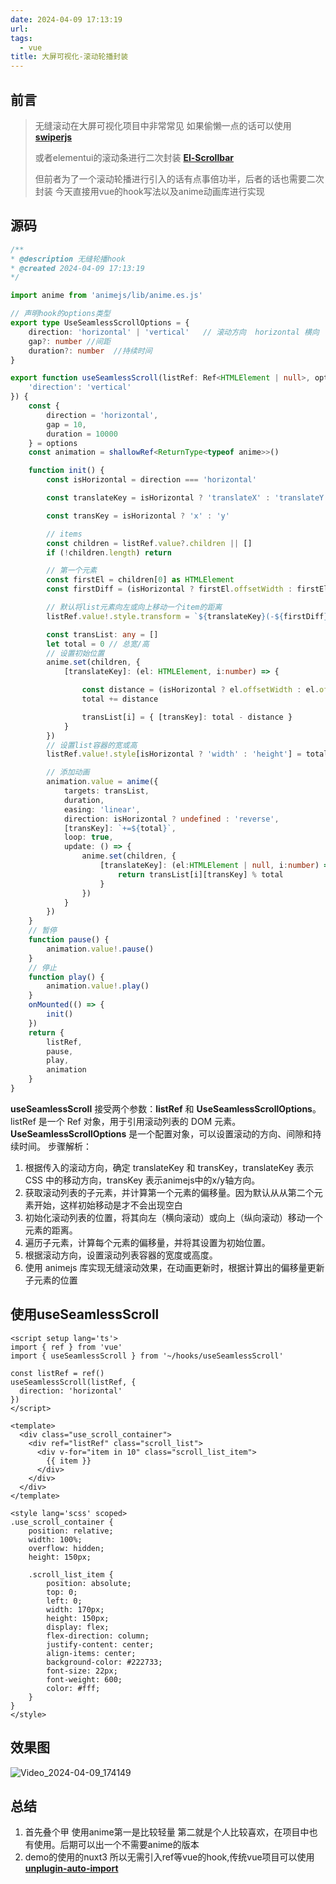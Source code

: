 ```yaml
---
date: 2024-04-09 17:13:19
url: 
tags: 
  - vue
title: 大屏可视化-滚动轮播封装
---
```



## 前言
> 无缝滚动在大屏可视化项目中非常常见
> 如果偷懒一点的话可以使用 **[swiperjs](https://www.swiperjs.net/)**
>
> 或者elementui的滚动条进行二次封装 **[El-Scrollbar]((https://element-plus.gitee.io/zh-CN/component/scrollbar.html))**
>
> 但前者为了一个滚动轮播进行引入的话有点事倍功半，后者的话也需要二次封装
> 今天直接用vue的hook写法以及anime动画库进行实现

## 源码
```typescript
/**
* @description 无缝轮播hook
* @created 2024-04-09 17:13:19
*/

import anime from 'animejs/lib/anime.es.js'

// 声明hook的options类型
export type UseSeamlessScrollOptions = {
    direction: 'horizontal' | 'vertical'   // 滚动方向  horizontal 横向  verticals 竖向
    gap?: number //间距
    duration?: number  //持续时间
}

export function useSeamlessScroll(listRef: Ref<HTMLElement | null>, options: UseSeamlessScrollOptions = {
    'direction': 'vertical'
}) {
    const {
        direction = 'horizontal',
        gap = 10,
        duration = 10000
    } = options
    const animation = shallowRef<ReturnType<typeof anime>>()

    function init() {
        const isHorizontal = direction === 'horizontal'

        const translateKey = isHorizontal ? 'translateX' : 'translateY'

        const transKey = isHorizontal ? 'x' : 'y'

        // items
        const children = listRef.value?.children || []
        if (!children.length) return

        // 第一个元素
        const firstEl = children[0] as HTMLElement
        const firstDiff = (isHorizontal ? firstEl.offsetWidth : firstEl.offsetHeight) + gap

        // 默认将list元素向左或向上移动一个item的距离
        listRef.value!.style.transform = `${translateKey}(-${firstDiff}px)`

        const transList: any = []
        let total = 0 // 总宽/高
        // 设置初始位置
        anime.set(children, {
            [translateKey]: (el: HTMLElement, i:number) => {

                const distance = (isHorizontal ? el.offsetWidth : el.offsetHeight) + gap
                total += distance

                transList[i] = { [transKey]: total - distance }
            }
        })
        // 设置list容器的宽或高
        listRef.value!.style[isHorizontal ? 'width' : 'height'] = total + 'px'

        // 添加动画
        animation.value = anime({
            targets: transList,
            duration,
            easing: 'linear',
            direction: isHorizontal ? undefined : 'reverse',
            [transKey]: `+=${total}`,
            loop: true,
            update: () => {
                anime.set(children, {
                    [translateKey]: (el:HTMLElement | null, i:number) => {
                        return transList[i][transKey] % total
                    }
                })
            }
        })
    }
    // 暂停
	function pause() {
		animation.value!.pause()
	}
	// 停止
	function play() {
		animation.value!.play()
	}
    onMounted(() => {
		init()
	})
    return {
		listRef,
		pause,
		play,
		animation
	}
}
```
**useSeamlessScroll** 接受两个参数：**listRef** 和 **UseSeamlessScrollOptions**。listRef 是一个 Ref 对象，用于引用滚动列表的 DOM 元素。**UseSeamlessScrollOptions** 是一个配置对象，可以设置滚动的方向、间隙和持续时间。
步骤解析：

1. 根据传入的滚动方向，确定 translateKey 和 transKey，translateKey 表示 CSS 中的移动方向，transKey 表示animejs中的x/y轴方向。
2. 获取滚动列表的子元素，并计算第一个元素的偏移量。因为默认从从第二个元素开始，这样初始移动是才不会出现空白
3. 初始化滚动列表的位置，将其向左（横向滚动）或向上（纵向滚动）移动一个元素的距离。
4. 遍历子元素，计算每个元素的偏移量，并将其设置为初始位置。
5. 根据滚动方向，设置滚动列表容器的宽度或高度。
6. 使用 animejs 库实现无缝滚动效果，在动画更新时，根据计算出的偏移量更新子元素的位置
## 使用useSeamlessScroll
```vue
<script setup lang='ts'>
import { ref } from 'vue'
import { useSeamlessScroll } from '~/hooks/useSeamlessScroll'

const listRef = ref()
useSeamlessScroll(listRef, {
  direction: 'horizontal'
})
</script>

<template>
  <div class="use_scroll_container">
    <div ref="listRef" class="scroll_list">
      <div v-for="item in 10" class="scroll_list_item">
        {{ item }}
      </div>
    </div>
  </div>
</template>

<style lang='scss' scoped>
.use_scroll_container {
    position: relative;
    width: 100%;
    overflow: hidden;
    height: 150px;

    .scroll_list_item {
        position: absolute;
        top: 0;
        left: 0;
        width: 170px;
        height: 150px;
        display: flex;
        flex-direction: column;
        justify-content: center;
        align-items: center;
        background-color: #222733;
        font-size: 22px;
        font-weight: 600;
        color: #fff;
    }
}
</style>
```
## 效果图

![Video_2024-04-09_174149](https://cdn.zytsxt.com/zy_public/Video_2024-04-09_174149.gif)

## 总结

1. 首先叠个甲 使用anime第一是比较轻量 第二就是个人比较喜欢，在项目中也有使用。后期可以出一个不需要anime的版本
2. demo的使用的nuxt3 所以无需引入ref等vue的hook,传统vue项目可以使用[**unplugin-auto-import**](https://github.com/unplugin/unplugin-auto-import#readme)
